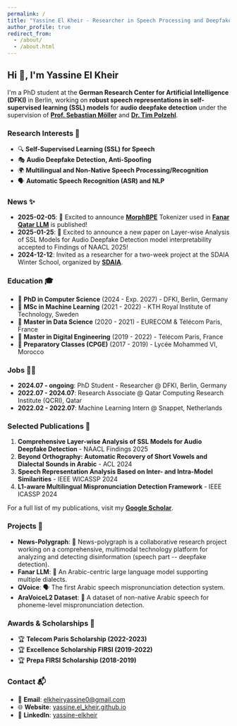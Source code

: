 ```yaml
---
permalink: /
title: "Yassine El Kheir - Researcher in Speech Processing and Deepfake Detection"
author_profile: true
redirect_from:
  - /about/
  - /about.html
---
```


## Hi 👋, I'm Yassine El Kheir
I'm a PhD student at the **German Research Center for Artificial Intelligence (DFKI)** in Berlin, working on **robust speech representations in self-supervised learning (SSL) models** for **audio deepfake detection** under the supervision of **[Prof. Sebastian Möller](https://scholar.google.de/citations?user=BC_qcg0AAAAJ&hl=en)** and  **[Dr. Tim Polzehl](https://scholar.google.de/citations?user=tImnUh0AAAAJ&hl=en)**.

### Research Interests 👀
- 🔍 **Self-Supervised Learning (SSL) for Speech**
- 🎭 **Audio Deepfake Detection, Anti-Spoofing**
- 🌍 **Multilingual and Non-Native Speech Processing/Recognition**
- 🗣 **Automatic Speech Recognition (ASR) and NLP**

### News ✨
- **2025-02-05**: 🎉 Excited to announce **[MorphBPE](https://arxiv.org/pdf/2502.00894)** Tokenizer used in **[Fanar Qatar LLM](https://arxiv.org/pdf/2501.13944)** is published!
- **2025-01-25**: 🎉 Excited to announce a new paper on Layer-wise Analysis of SSL Models for Audio Deepfake Detection model interpretability accepted to Findings of NAACL 2025!
- **2024-12-12**: Invited as a researcher for a two-week project at the SDAIA Winter School, organized by **[SDAIA](https://sdaia-event.webflow.io/)**. 


### Education 🎓
- 📍 **PhD in Computer Science** (2024 - Exp. 2027) - DFKI, Berlin, Germany
- 📍 **MSc in Machine Learning** (2021 - 2022) - KTH Royal Institute of Technology, Sweden
- 📍 **Master in Data Science** (2020 - 2021) - EURECOM & Télécom Paris, France
- 📍 **Master in Digital Engineering** (2019 - 2022) - Télécom Paris, France
- 📍 **Preparatory Classes (CPGE)** (2017 - 2019) - Lycée Mohammed VI, Morocco

### Jobs 🧑‍💻
- **2024.07 - ongoing**: PhD Student - Researcher @ DFKI, Berlin, Germany
- **2022.07 - 2024.07**: Research Associate @ Qatar Computing Research Institute (QCRI), Qatar
- **2022.02 - 2022.07**: Machine Learning Intern @ Snappet, Netherlands

### Selected Publications 📜
1. **Comprehensive Layer-wise Analysis of SSL Models for Audio Deepfake Detection** - NAACL Findings 2025
2. **Beyond Orthography: Automatic Recovery of Short Vowels and Dialectal Sounds in Arabic** - ACL 2024
3. **Speech Representation Analysis Based on Inter- and Intra-Model Similarities** - IEEE WICASSP 2024
4. **L1-aware Multilingual Mispronunciation Detection Framework** - IEEE ICASSP 2024

For a full list of my publications, visit my **[Google Scholar](https://scholar.google.com/)**.

### Projects 🚀
- **News-Polygraph**: 🤖 News-polygraph is a collaborative research project working on a comprehensive, multimodal technology platform for analyzing and detecting disinformation (speech part -- deepfake detection).
- **Fanar LLM**: 🤖 An Arabic-centric large language model supporting multiple dialects.
- **QVoice**: 🗣️ The first Arabic speech mispronunciation detection system.
- **AraVoiceL2 Dataset**: 🎤 A dataset of non-native Arabic speech for phoneme-level mispronunciation detection.

### Awards & Scholarships 🏅
- 🏆 **Telecom Paris Scholarship (2022-2023)**
- 🏆 **Excellence Scholarship FIRSI (2019-2022)**
- 🏆 **Prepa FIRSI Scholarship (2018-2019)**

### Contact 📬
- 📧 **Email**: elkheiryassine0@gmail.com
- 🌐 **Website**: [yassine.el_kheir.github.io](https://yassine.el_kheir.github.io)
- 🔗 **LinkedIn**: [yassine-elkheir](https://www.linkedin.com/in/yassine-elkheir-169b97191/)
